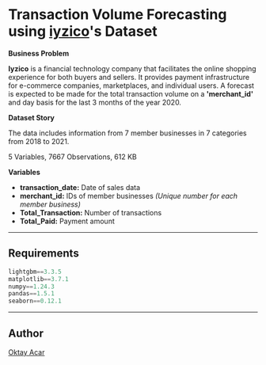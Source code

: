 # Transaction Volume Forecasting using [iyzico](https://www.iyzico.com/)'s Dataset

**Business Problem**

**Iyzico** is a financial technology company that facilitates the online shopping experience for both buyers and sellers. It provides payment infrastructure for e-commerce companies, marketplaces, and individual users. A forecast is expected to be made for the total transaction volume on a **'merchant_id'** and day basis for the last 3 months of the year 2020.

**Dataset Story**

The data includes information from 7 member businesses in 7 categories from 2018 to 2021.

5 Variables, 7667 Observations, 612 KB

**Variables**
- **transaction_date:** Date of sales data
- **merchant_id:** IDs of member businesses *(Unique number for each member business)*
- **Total_Transaction:** Number of transactions
- **Total_Paid:** Payment amount

---

## Requirements
~~~python
lightgbm==3.3.5
matplotlib==3.7.1
numpy==1.24.3
pandas==1.5.1
seaborn==0.12.1
~~~

---

## Author
[Oktay Acar](https://github.com/oktay-acar)